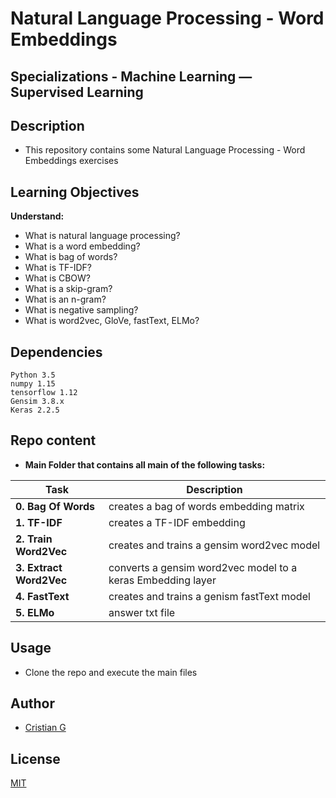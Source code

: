 # Natural Language Processing - Word Embeddings

## Specializations - Machine Learning ― Supervised Learning

## Description

* This repository contains some Natural Language Processing - Word Embeddings exercises

## Learning Objectives

**Understand:**

* What is natural language processing?
* What is a word embedding?
* What is bag of words?
* What is TF-IDF?
* What is CBOW?
* What is a skip-gram?
* What is an n-gram?
* What is negative sampling?
* What is word2vec, GloVe, fastText, ELMo?


## Dependencies
```
Python 3.5
numpy 1.15
tensorflow 1.12
Gensim 3.8.x
Keras 2.2.5
```

## Repo content

* **Main Folder that contains all main of the following tasks:**

| Task | Description |
| --- | --- |
|**0. Bag Of Words**| creates a bag of words embedding matrix
|**1. TF-IDF**| creates a TF-IDF embedding
|**2. Train Word2Vec**| creates and trains a gensim word2vec model
|**3. Extract Word2Vec**| converts a gensim word2vec model to a keras Embedding layer
|**4. FastText**| creates and trains a genism fastText model
|**5. ELMo**| answer txt file

## Usage
* Clone the repo and execute the main files

## Author
- [Cristian G](https://github.com/cristian-fg)

## License
[MIT](https://choosealicense.com/licenses/mit/)
